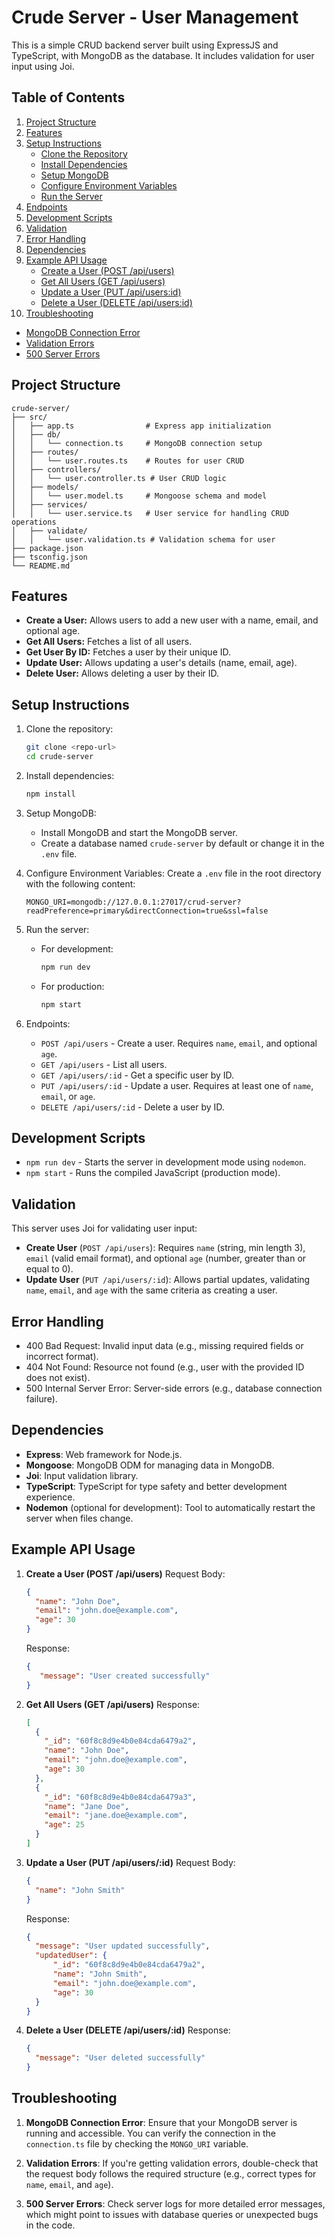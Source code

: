 
# Crude Server - User Management

This is a simple CRUD backend server built using ExpressJS and TypeScript, with MongoDB as the database. It includes validation for user input using Joi.

## Table of Contents

1. [Project Structure](#project-structure)
2. [Features](#features)
3. [Setup Instructions](#setup-instructions)
   - [Clone the Repository](#clone-the-repository)
   - [Install Dependencies](#install-dependencies)
   - [Setup MongoDB](#setup-mongodb)
   - [Configure Environment Variables](#configure-environment-variables)
   - [Run the Server](#run-the-server)
4. [Endpoints](#endpoints)
5. [Development Scripts](#development-scripts)
6. [Validation](#validation)
7. [Error Handling](#error-handling)
8. [Dependencies](#dependencies)
9. [Example API Usage](#example-api-usage)
   - [Create a User (POST /api/users)](#create-a-user-post-apiousers)
   - [Get All Users (GET /api/users)](#get-all-users-get-apiousers)
   - [Update a User (PUT /api/users:id)](#update-a-user-put-apiousersid)
   - [Delete a User (DELETE /api/users:id)](#delete-a-user-delete-apiousersid)
10. [Troubleshooting](#troubleshooting)
   - [MongoDB Connection Error](#mongodb-connection-error)
   - [Validation Errors](#validation-errors)
   - [500 Server Errors](#500-server-errors)

## Project Structure

```plaintext
crude-server/
├── src/
│   ├── app.ts                # Express app initialization
│   ├── db/
│   │   └── connection.ts     # MongoDB connection setup
│   ├── routes/
│   │   └── user.routes.ts    # Routes for user CRUD
│   ├── controllers/
│   │   └── user.controller.ts # User CRUD logic
│   ├── models/
│   │   └── user.model.ts     # Mongoose schema and model
│   ├── services/
│   │   └── user.service.ts   # User service for handling CRUD operations
│   ├── validate/
│   │   └── user.validation.ts # Validation schema for user
├── package.json
├── tsconfig.json
└── README.md
```
## Features

- **Create a User:** Allows users to add a new user with a name, email, and optional age.
- **Get All Users:** Fetches a list of all users.
- **Get User By ID:** Fetches a user by their unique ID.
- **Update User:** Allows updating a user's details (name, email, age).
- **Delete User:** Allows deleting a user by their ID.

## Setup Instructions

1. Clone the repository:
   ```bash
   git clone <repo-url>
   cd crude-server
   ```

2. Install dependencies:
   ```bash
   npm install
   ```

3. Setup MongoDB:
   - Install MongoDB and start the MongoDB server.
   - Create a database named `crude-server` by default or change it in the `.env` file.

4. Configure Environment Variables:
   Create a `.env` file in the root directory with the following content:
   ```
   MONGO_URI=mongodb://127.0.0.1:27017/crud-server?readPreference=primary&directConnection=true&ssl=false
   ```

5. Run the server:
   - For development:
     ```bash
     npm run dev
     ```
   - For production:
     ```bash
     npm start
     ```

6. Endpoints:
   - `POST /api/users` - Create a user. Requires `name`, `email`, and optional `age`.
   - `GET /api/users` - List all users.
   - `GET /api/users/:id` - Get a specific user by ID.
   - `PUT /api/users/:id` - Update a user. Requires at least one of `name`, `email`, or `age`.
   - `DELETE /api/users/:id` - Delete a user by ID.

## Development Scripts

- `npm run dev` - Starts the server in development mode using `nodemon`.
- `npm start` - Runs the compiled JavaScript (production mode).

## Validation

This server uses Joi for validating user input:
- **Create User** (`POST /api/users`): Requires `name` (string, min length 3), `email` (valid email format), and optional `age` (number, greater than or equal to 0).
- **Update User** (`PUT /api/users/:id`): Allows partial updates, validating `name`, `email`, and `age` with the same criteria as creating a user.

## Error Handling

- 400 Bad Request: Invalid input data (e.g., missing required fields or incorrect format).
- 404 Not Found: Resource not found (e.g., user with the provided ID does not exist).
- 500 Internal Server Error: Server-side errors (e.g., database connection failure).

## Dependencies

- **Express**: Web framework for Node.js.
- **Mongoose**: MongoDB ODM for managing data in MongoDB.
- **Joi**: Input validation library.
- **TypeScript**: TypeScript for type safety and better development experience.
- **Nodemon** (optional for development): Tool to automatically restart the server when files change.

## Example API Usage

1. **Create a User (POST /api/users)**
   Request Body:
   ```json
   {
     "name": "John Doe",
     "email": "john.doe@example.com",
     "age": 30
   }
   ```

   Response:
   ```json
   {
      "message": "User created successfully"
   }
   ```

2. **Get All Users (GET /api/users)**
   Response:
   ```json
   [
     {
       "_id": "60f8c8d9e4b0e84cda6479a2",
       "name": "John Doe",
       "email": "john.doe@example.com",
       "age": 30
     },
     {
       "_id": "60f8c8d9e4b0e84cda6479a3",
       "name": "Jane Doe",
       "email": "jane.doe@example.com",
       "age": 25
     }
   ]
   ```

3. **Update a User (PUT /api/users/:id)**
   Request Body:
   ```json
   {
     "name": "John Smith"
   }
   ```

   Response:
   ```json
   {
     "message": "User updated successfully",
     "updatedUser": {
         "_id": "60f8c8d9e4b0e84cda6479a2",
         "name": "John Smith",
         "email": "john.doe@example.com",
         "age": 30
     }
   }
   ```

4. **Delete a User (DELETE /api/users/:id)**
   Response:
   ```json
   {
     "message": "User deleted successfully"
   }
   ```

## Troubleshooting

1. **MongoDB Connection Error**: 
   Ensure that your MongoDB server is running and accessible. You can verify the connection in the `connection.ts` file by checking the `MONGO_URI` variable.

2. **Validation Errors**: 
   If you're getting validation errors, double-check that the request body follows the required structure (e.g., correct types for `name`, `email`, and `age`).

3. **500 Server Errors**: 
   Check server logs for more detailed error messages, which might point to issues with database queries or unexpected bugs in the code.